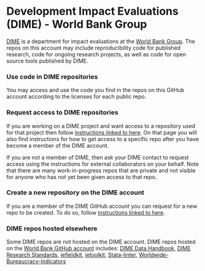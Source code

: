 # Development Impact Evaluations (DIME) - World Bank Group

[DIME](https://www.worldbank.org/en/research/dime) is
a department for impact evaluations at
the [World Bank Group](https://www.worldbank.org).
The repos on this account may include reproducibility code for published research,
code for ongoing research projects, as well as code for open source tools published by DIME.

### Use code in DIME repositories
You may access and use the code you find in the repos on this GitHub account
according to the licenses for each public repo.

### Request access to DIME repositories
If you are working on a DIME project and want access to a repository used for that project then follow
[instructions linked to here](https://github.com/dime-worldbank/dime-account-admin/blob/main/README.md).
On that page you will also find instructions for how to get access to a specific repo
after you have become a member of the DIME account.

If you are not a member of DIME,
then ask your DIME contact to request access using
the instructions for external collaborators on your behalf.
Note that there are many work-in-progress repos that are private
and not visible for anyone who has not yet been given access to that repo.

### Create a new repository on the DIME account
If you are a member of the DIME GitHub account you can request for a new repo to be created.
To do so, follow [instructions linked to here](https://github.com/dime-worldbank/dime-account-admin/blob/main/README.md).

### DIME repos hosted elsewhere
Some DIME repos are not hosted on the DIME account.
DIME repos hosted on the [World Bank GitHub account](https://github.com/worldbank) includes:
[DIME Data Handbook](https://github.com/worldbank/dime-data-handbook),
[DIME Research Standards](https://github.com/worldbank/dime-standards),
[iefieldkit](https://github.com/worldbank/iefieldkit),
[ietoolkit](https://github.com/worldbank/ietoolkit),
[Stata-linter](https://github.com/worldbank/stata-linter),
[Worldwide-Bureaucracy-Indicators](https://github.com/worldbank/Worldwide-Bureaucracy-Indicators)
